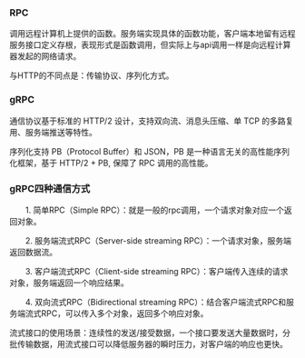 ### RPC

调用远程计算机上提供的函数。服务端实现具体的函数功能，客户端本地留有远程服务接口定义存根，表现形式是函数调用，但实际上与api调用一样是向远程计算器发起的网络请求。

与HTTP的不同点是：传输协议、序列化方式。

### gRPC

通信协议基于标准的 HTTP/2 设计，支持双向流、消息头压缩、单 TCP 的多路复用、服务端推送等特性。

序列化支持 PB（Protocol Buffer）和 JSON，PB 是一种语言无关的高性能序列化框架，基于 HTTP/2 + PB, 保障了 RPC 调用的高性能。

### gRPC四种通信方式

　　1. 简单RPC（Simple RPC）：就是一般的rpc调用，一个请求对象对应一个返回对象。

　　2. 服务端流式RPC（Server-side streaming RPC）：一个请求对象，服务端返回数据流。

　　3. 客户端流式RPC（Client-side streaming RPC）：客户端传入连续的请求对象，服务端返回一个响应结果。

　　4. 双向流式RPC（Bidirectional streaming RPC）：结合客户端流式RPC和服务端流式RPC，可以传入多个对象，返回多个响应对象。

流式接口的使用场景：连续性的发送/接受数据，一个接口要发送大量数据时，分批传输数据，用流式接口可以降低服务器的瞬时压力，对客户端的响应也更快。